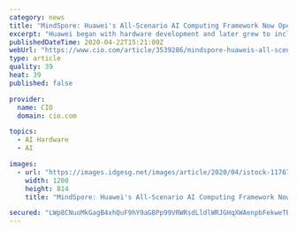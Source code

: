```yaml
---
category: news
title: "MindSpore: Huawei's All-Scenario AI Computing Framework Now Open Source"
excerpt: "Huawei began with hardware development and later grew to include AI. But one thing has remained constant: It has never been afraid of a challenge in pursuing innovation. It first built chips. For more than a decade, Huawei poured CNY400 billion into R&D investment, and rolled out chips such as Tiangang, Kirin, and Ascend. Huawei is now eyeing ..."
publishedDateTime: 2020-04-22T15:21:00Z
webUrl: "https://www.cio.com/article/3539286/mindspore-huaweis-all-scenario-ai-computing-framework-now-open-source.html"
type: article
quality: 39
heat: 39
published: false

provider:
  name: CIO
  domain: cio.com

topics:
  - AI Hardware
  - AI

images:
  - url: "https://images.idgesg.net/images/article/2020/04/istock-1176737178-100839449-large.jpg"
    width: 1200
    height: 814
    title: "MindSpore: Huawei's All-Scenario AI Computing Framework Now Open Source"

secured: "LWp8CNuoMkGagB4xhQuF9hY9aGBPp99VRWRsdLldlWRJGHqXWAenpbFekweTBm5ZHXFpImT3DPwJS10T1g3y5JdYTCrhZyFldcNUPBEYF9pgbx+WuUnad/4JwKPMK8+H/u7Vu8z58GQwbAIfaEuSd6Ktxp6281K35X6dT7IZkl99qiI4onCAMMfA91mkHbXOnE8pPZYQiUX5V8ZIFsCVsO/FKEUQ4IT1GQ/q3r/Pk9y7J0FLO7psWT4V8cTaULqMISEa8fNZGGC/V7hy6TIW5UopRocKwLVnAYLXYAa1xGLGjSwminoN+RzdTORT7tYlOm//uLGMXBiNrX5ls95rY1/jm43Z7+eE825mrfsjqYz9Cufdbst0TBNcib4kDkoK01fcHWVib3jecrD8qChBef9IeqfNgtcho/UDqOI1/1i4QM/r/heGzTobOJuusnvdH0XgC6IBzyKQGFI/TKkckAepZycv+xotJW7nojKuqeI=;EEWft612k5WDfunk3wwOUQ=="
---
```


